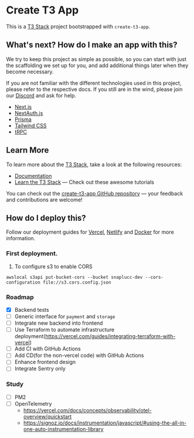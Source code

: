 # Create T3 App

This is a [T3 Stack](https://create.t3.gg/) project bootstrapped with `create-t3-app`.

## What's next? How do I make an app with this?

We try to keep this project as simple as possible, so you can start with just the scaffolding we set up for you, and add additional things later when they become necessary.

If you are not familiar with the different technologies used in this project, please refer to the respective docs. If you still are in the wind, please join our [Discord](https://t3.gg/discord) and ask for help.

- [Next.js](https://nextjs.org)
- [NextAuth.js](https://next-auth.js.org)
- [Prisma](https://prisma.io)
- [Tailwind CSS](https://tailwindcss.com)
- [tRPC](https://trpc.io)

## Learn More

To learn more about the [T3 Stack](https://create.t3.gg/), take a look at the following resources:

- [Documentation](https://create.t3.gg/)
- [Learn the T3 Stack](https://create.t3.gg/en/faq#what-learning-resources-are-currently-available) — Check out these awesome tutorials

You can check out the [create-t3-app GitHub repository](https://github.com/t3-oss/create-t3-app) — your feedback and contributions are welcome!

## How do I deploy this?

Follow our deployment guides for [Vercel](https://create.t3.gg/en/deployment/vercel), [Netlify](https://create.t3.gg/en/deployment/netlify) and [Docker](https://create.t3.gg/en/deployment/docker) for more information.

### First deployment.

1. To configure s3 to enable CORS

```console
awslocal s3api put-bucket-cors --bucket snaplucc-dev --cors-configuration file://s3.cors.config.json
```

### Roadmap

- [x] Backend tests
- [ ] Generic interface for `payment` and `storage`
- [ ] Integrate new backend into frontend
- [ ] Use Terraform to automate infrastructure deployment(https://vercel.com/guides/integrating-terraform-with-vercel)
- [ ] Add CI with GitHub Actions
- [ ] Add CD(for the non-vercel code) with GitHub Actions
- [ ] Enhance frontend design
- [ ] Integrate Sentry only

### Study

- [ ] PM2
- [ ] OpenTelemetry
  - https://vercel.com/docs/concepts/observability/otel-overview/quickstart
  - https://signoz.io/docs/instrumentation/javascript/#using-the-all-in-one-auto-instrumentation-library
